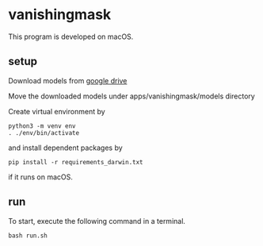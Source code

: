 # vanishingmask

This program is developed on macOS.

## setup
Download models from [google drive](https://drive.google.com/drive/folders/17cj7s6UgLgY5PzYkg_5WSg9V-kfEC2lk?usp=share_link)

Move the downloaded models under apps/vanishingmask/models directory


Create virtual environment by

```
python3 -m venv env
. ./env/bin/activate
```

and install dependent packages by

```
pip install -r requirements_darwin.txt
```
if it runs on macOS.



## run
To start, execute the following command in a terminal.
```
bash run.sh
```
